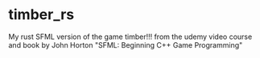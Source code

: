# timber_rs
My rust SFML version of the game timber!!! 
from the udemy video course and 
book by John Horton "SFML: Beginning C++ Game Programming"
